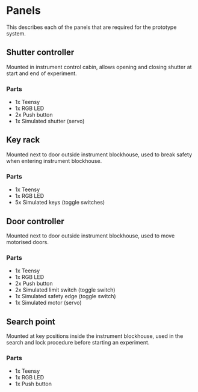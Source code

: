 # Panels

This describes each of the panels that are required for the prototype system.

## Shutter controller

Mounted in instrument control cabin, allows opening and closing shutter at start
and end of experiment.

### Parts

  - 1x Teensy
  - 1x RGB LED
  - 2x Push button
  - 1x Simulated shutter (servo)

## Key rack

Mounted next to door outside instrument blockhouse, used to break safety when
entering instrument blockhouse.

### Parts

  - 1x Teensy
  - 1x RGB LED
  - 5x Simulated keys (toggle switches)

## Door controller

Mounted next to door outside instrument blockhouse, used to move motorised
doors.

### Parts

  - 1x Teensy
  - 1x RGB LED
  - 2x Push button
  - 2x Simulated limit switch (toggle switch)
  - 1x Simulated safety edge (toggle switch)
  - 1x Simulated motor (servo)

## Search point

Mounted at key positions inside the instrument blockhouse, used in the search
and lock procedure before starting an experiment.

### Parts

  - 1x Teensy
  - 1x RGB LED
  - 1x Push button
